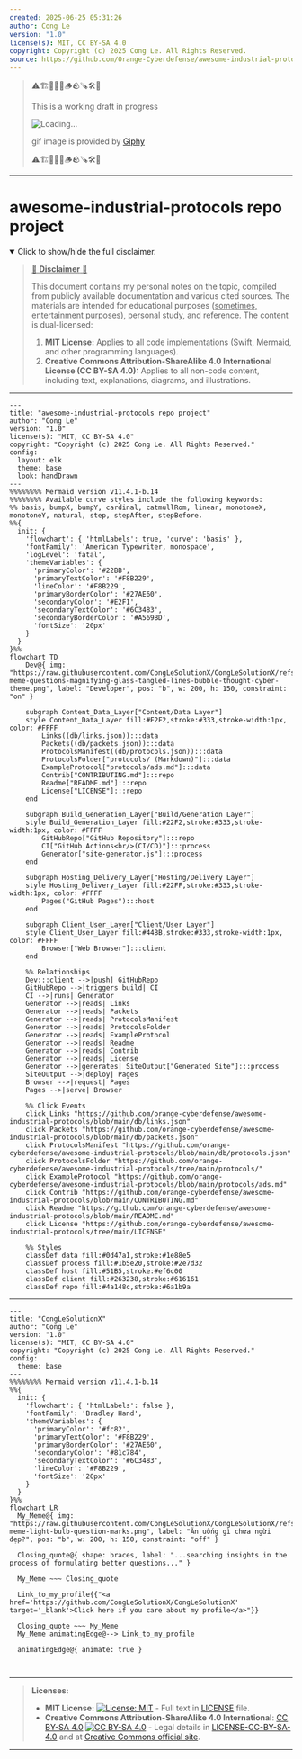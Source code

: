 ```yaml
---
created: 2025-06-25 05:31:26
author: Cong Le
version: "1.0"
license(s): MIT, CC BY-SA 4.0
copyright: Copyright (c) 2025 Cong Le. All Rights Reserved.
source: https://github.com/Orange-Cyberdefense/awesome-industrial-protocols
---
```



> ⚠️🏗️🚧🦺🧱🪵🪨🪚🛠️👷
> 
> This is a working draft in progress
> 
> ![Loading...](https://media2.giphy.com/media/v1.Y2lkPTc5MGI3NjExMXVjejV3dnVjc2o5MXd3eXBvcDR1cHlzbHQ1Z2R6YjY0ZHpmdjJ6OCZlcD12MV9pbnRlcm5hbF9naWZfYnlfaWQmY3Q9Zw/hL9q5k9dk9l0wGd4e0/giphy.gif)
>
> gif image is provided by [Giphy](https://giphy.com)
> 
> ⚠️🏗️🚧🦺🧱🪵🪨🪚🛠️👷


----




# awesome-industrial-protocols repo project
<details open>
<summary>Click to show/hide the full disclaimer.</summary>
   
> <ins>📢 **Disclaimer** 🚨</ins>
>
> This document contains my personal notes on the topic,
> compiled from publicly available documentation and various cited sources.
> The materials are intended for educational purposes (<ins>sometimes, entertainment purposes</ins>), personal study, and reference.
> The content is dual-licensed:
> 1. **MIT License:** Applies to all code implementations (Swift, Mermaid, and other programming languages).
> 2. **Creative Commons Attribution-ShareAlike 4.0 International License (CC BY-SA 4.0):** Applies to all non-code content, including text, explanations, diagrams, and illustrations.

</details>


----

```mermaid
---
title: "awesome-industrial-protocols repo project"
author: "Cong Le"
version: "1.0"
license(s): "MIT, CC BY-SA 4.0"
copyright: "Copyright (c) 2025 Cong Le. All Rights Reserved."
config:
  layout: elk
  theme: base
  look: handDrawn
---
%%%%%%%% Mermaid version v11.4.1-b.14
%%%%%%%% Available curve styles include the following keywords:
%% basis, bumpX, bumpY, cardinal, catmullRom, linear, monotoneX, monotoneY, natural, step, stepAfter, stepBefore.
%%{
  init: {
    'flowchart': { 'htmlLabels': true, 'curve': 'basis' },
    'fontFamily': 'American Typewriter, monospace',
    'logLevel': 'fatal',
    'themeVariables': {
      'primaryColor': '#22BB',
      'primaryTextColor': '#F8B229',
      'lineColor': '#F8B229',
      'primaryBorderColor': '#27AE60',
      'secondaryColor': '#E2F1',
      'secondaryTextColor': '#6C3483',
      'secondaryBorderColor': '#A569BD',
      'fontSize': '20px'
    }
  }
}%%
flowchart TD
    Dev@{ img: "https://raw.githubusercontent.com/CongLeSolutionX/CongLeSolutionX/refs/heads/main/assets/images/My-meme-questions-magnifying-glass-tangled-lines-bubble-thought-cyber-theme.png", label: "Developer", pos: "b", w: 200, h: 150, constraint: "on" }
    
    subgraph Content_Data_Layer["Content/Data Layer"]
    style Content_Data_Layer fill:#F2F2,stroke:#333,stroke-width:1px, color: #FFFF
        Links((db/links.json)):::data
        Packets((db/packets.json)):::data
        ProtocolsManifest((db/protocols.json)):::data
        ProtocolsFolder["protocols/ (Markdown)"]:::data
        ExampleProtocol["protocols/ads.md"]:::data
        Contrib["CONTRIBUTING.md"]:::repo
        Readme["README.md"]:::repo
        License["LICENSE"]:::repo
    end

    subgraph Build_Generation_Layer["Build/Generation Layer"]
    style Build_Generation_Layer fill:#22F2,stroke:#333,stroke-width:1px, color: #FFFF
        GitHubRepo["GitHub Repository"]:::repo
        CI["GitHub Actions<br/>(CI/CD)"]:::process
        Generator["site-generator.js"]:::process
    end

    subgraph Hosting_Delivery_Layer["Hosting/Delivery Layer"]
    style Hosting_Delivery_Layer fill:#22FF,stroke:#333,stroke-width:1px, color: #FFFF
        Pages("GitHub Pages"):::host
    end

    subgraph Client_User_Layer["Client/User Layer"]
    style Client_User_Layer fill:#44BB,stroke:#333,stroke-width:1px, color: #FFFF
        Browser["Web Browser"]:::client
    end

    %% Relationships
    Dev:::client -->|push| GitHubRepo
    GitHubRepo -->|triggers build| CI
    CI -->|runs| Generator
    Generator -->|reads| Links
    Generator -->|reads| Packets
    Generator -->|reads| ProtocolsManifest
    Generator -->|reads| ProtocolsFolder
    Generator -->|reads| ExampleProtocol
    Generator -->|reads| Readme
    Generator -->|reads| Contrib
    Generator -->|reads| License
    Generator -->|generates| SiteOutput["Generated Site"]:::process
    SiteOutput -->|deploy| Pages
    Browser -->|request| Pages
    Pages -->|serve| Browser

    %% Click Events
    click Links "https://github.com/orange-cyberdefense/awesome-industrial-protocols/blob/main/db/links.json"
    click Packets "https://github.com/orange-cyberdefense/awesome-industrial-protocols/blob/main/db/packets.json"
    click ProtocolsManifest "https://github.com/orange-cyberdefense/awesome-industrial-protocols/blob/main/db/protocols.json"
    click ProtocolsFolder "https://github.com/orange-cyberdefense/awesome-industrial-protocols/tree/main/protocols/"
    click ExampleProtocol "https://github.com/orange-cyberdefense/awesome-industrial-protocols/blob/main/protocols/ads.md"
    click Contrib "https://github.com/orange-cyberdefense/awesome-industrial-protocols/blob/main/CONTRIBUTING.md"
    click Readme "https://github.com/orange-cyberdefense/awesome-industrial-protocols/blob/main/README.md"
    click License "https://github.com/orange-cyberdefense/awesome-industrial-protocols/tree/main/LICENSE"

    %% Styles
    classDef data fill:#0d47a1,stroke:#1e88e5
    classDef process fill:#1b5e20,stroke:#2e7d32
    classDef host fill:#51B5,stroke:#ef6c00
    classDef client fill:#263238,stroke:#616161
    classDef repo fill:#4a148c,stroke:#6a1b9a

```

-----


<!-- 
```mermaid
%% Current Mermaid version
info
```  -->


```mermaid
---
title: "CongLeSolutionX"
author: "Cong Le"
version: "1.0"
license(s): "MIT, CC BY-SA 4.0"
copyright: "Copyright (c) 2025 Cong Le. All Rights Reserved."
config:
  theme: base
---
%%%%%%%% Mermaid version v11.4.1-b.14
%%{
  init: {
    'flowchart': { 'htmlLabels': false },
    'fontFamily': 'Bradley Hand',
    'themeVariables': {
      'primaryColor': '#fc82',
      'primaryTextColor': '#F8B229',
      'primaryBorderColor': '#27AE60',
      'secondaryColor': '#81c784',
      'secondaryTextColor': '#6C3483',
      'lineColor': '#F8B229',
      'fontSize': '20px'
    }
  }
}%%
flowchart LR
  My_Meme@{ img: "https://raw.githubusercontent.com/CongLeSolutionX/CongLeSolutionX/refs/heads/main/assets/images/My-meme-light-bulb-question-marks.png", label: "Ăn uống gì chưa ngừi đẹp?", pos: "b", w: 200, h: 150, constraint: "off" }

  Closing_quote@{ shape: braces, label: "...searching insights in the process of formulating better questions..." }
    
  My_Meme ~~~ Closing_quote
    
  Link_to_my_profile{{"<a href='https://github.com/CongLeSolutionX/CongLeSolutionX' target='_blank'>Click here if you care about my profile</a>"}}

  Closing_quote ~~~ My_Meme
  My_Meme animatingEdge@--> Link_to_my_profile
  
  animatingEdge@{ animate: true }



```

---
>**Licenses:**
>
>- **MIT License:**  [![License: MIT](https://img.shields.io/badge/License-MIT-yellow.svg)](LICENSE) - Full text in [LICENSE](LICENSE) file.
>- **Creative Commons Attribution-ShareAlike 4.0 International**: [CC BY-SA 4.0](https://creativecommons.org/licenses/by-sa/4.0/) [![CC BY-SA 4.0](https://licensebuttons.net/l/by-sa/4.0/88x31.png)](https://creativecommons.org/licenses/by-sa/4.0/) - Legal details in [LICENSE-CC-BY-SA-4.0](THE_PAST/LICENSE-CC-BY-SA-4.0) and at [Creative Commons official site](https://creativecommons.org/licenses/by-sa/4.0/).
>
---